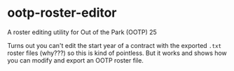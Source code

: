 # ootp-roster-editor
A roster editing utility for Out of the Park (OOTP) 25

Turns out you can't edit the start year of a contract with the exported `.txt` roster files (why???) so this is kind of pointless. But it works and shows how you can modify and export an OOTP roster file.
